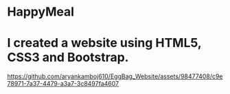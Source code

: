 # HappyMeal
# I created a website using HTML5, CSS3 and Bootstrap.
https://github.com/aryankamboj610/EggBag_Website/assets/98477408/c9e78971-7a37-4479-a3a7-3c8497fa4607

